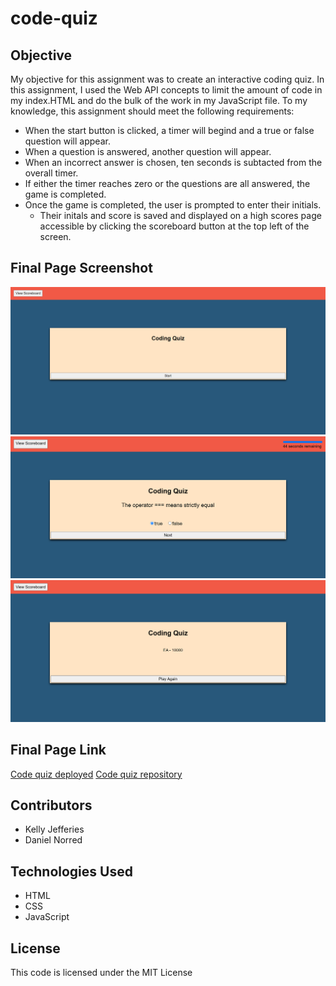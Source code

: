 # code-quiz

## Objective

My objective for this assignment was to create an interactive coding quiz. In this assignment, I used the Web API concepts to limit the amount of code in my index.HTML and do the bulk of the work in my JavaScript file. To my knowledge, this assignment should meet the following requirements:
* When the start button is clicked, a timer will begind and a true or false question will appear.
* When a question is answered, another question will appear.
* When an incorrect answer is chosen, ten seconds is subtacted from the overall timer.
* If either the timer reaches zero or the questions are all answered, the game is completed.
* Once the game is completed, the user is prompted to enter their initials.
    * Their initals and score is saved and displayed on a high scores page accessible by clicking the scoreboard button at the top left of the screen.

## Final Page Screenshot
![This is the screenshot of my code quiz](./Assets/Images/code_quiz.png)
![This is a screenshot of the program in action](./Assets/Images/code_quiz_display.png)
![This is a screenshot of the scoreboard](./Assets/Images/code_quiz_scoreboard.png)

## Final Page Link
[Code quiz deployed](https://eugene125.github.io/code-quiz/)
[Code quiz repository](https://github.com/eugene125/code-quiz)

## Contributors
- Kelly Jefferies
- Daniel Norred

## Technologies Used
- HTML
- CSS
- JavaScript

## License

This code is licensed under the MIT License